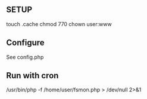 SETUP
-----

touch .cache
chmod 770
chown user:www 


Configure
---------

See config.php


Run with cron
-------------

/usr/bin/php -f /home/user/fsmon.php > /dev/null 2>&1 
